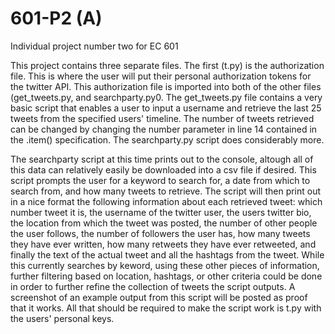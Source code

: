 # 601-P2 (A)

Individual project number two for EC 601

This project contains three separate files. The first (t.py) is the authorization file. This is where the user will put their personal authorization tokens for the twitter API. This authorization file is imported into both of the other files (get_tweets.py, and searchparty.py0. The get_tweets.py file contains a very basic script that enables a user to input a username and retrieve the last 25 tweets from the specified users' timeline. The number of tweets retrieved can be changed by changing the number parameter in line 14 contained in the .item() specification. The searchparty.py script does considerably more. 

The searchparty script at this time prints out to the console, altough all of this data can relatively easily be downloaded into a csv file if desired. This script prompts the user for a keyword to search for, a date from which to search from, and how many tweets to retrieve. The script will then print out in a nice format the following information about each retrieved tweet: which number tweet it is, the username of the twitter user, the users twitter bio, the location from which the tweet was posted, the number of other people the user follows, the number of followers the user has, how many tweets they have ever written, how many retweets they have ever retweeted, and finally the text of the actual tweet and all the hashtags from the tweet. While this currently searches by keword, using these other pieces of information, further filtering based on location, hashtags, or other criteria could be done in order to further refine the collection of tweets the script outputs. A screenshot of an example output from this script will be posted as proof that it works. All that should be required to make the script work is t.py with the users' personal keys.
